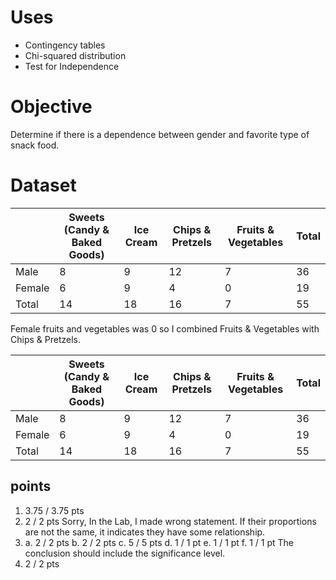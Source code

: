 # Uses
- Contingency tables
- Chi-squared distribution
- Test for Independence

# Objective
Determine if there is a dependence between gender and favorite type of snack food.

# Dataset

|                   | Sweets (Candy & Baked Goods) | Ice Cream | Chips & Pretzels | Fruits & Vegetables | Total |
|-------------------|-------------------------------|-----------|------------------|----------------------|-------|
| Male              | 8                             | 9         | 12               | 7                    | 36    |
| Female            | 6                             | 9         | 4                | 0                    | 19    |
| Total             | 14                            | 18        | 16               | 7                    | 55    |

Female fruits and vegetables was 0 so I combined Fruits & Vegetables with Chips & Pretzels.

|                   | Sweets (Candy & Baked Goods) | Ice Cream | Chips & Pretzels | Fruits & Vegetables | Total |
|-------------------|-------------------------------|-----------|------------------|----------------------|-------|
| Male              | 8                             | 9         | 12               | 7                    | 36    |
| Female            | 6                             | 9         | 4                | 0                    | 19    |
| Total             | 14                            | 18        | 16               | 7                    | 55    |

## points
1. 3.75 / 3.75 pts 
2. 2 / 2 pts Sorry, In the Lab, I made wrong statement. If their proportions are not the same, it indicates they have some relationship. 
3. a. 2 / 2 pts b. 2 / 2 pts c. 5 / 5 pts d. 1 / 1 pt e. 1 / 1 pt f. 1 / 1 pt The conclusion should include the significance level. 
4. 2 / 2 pts
